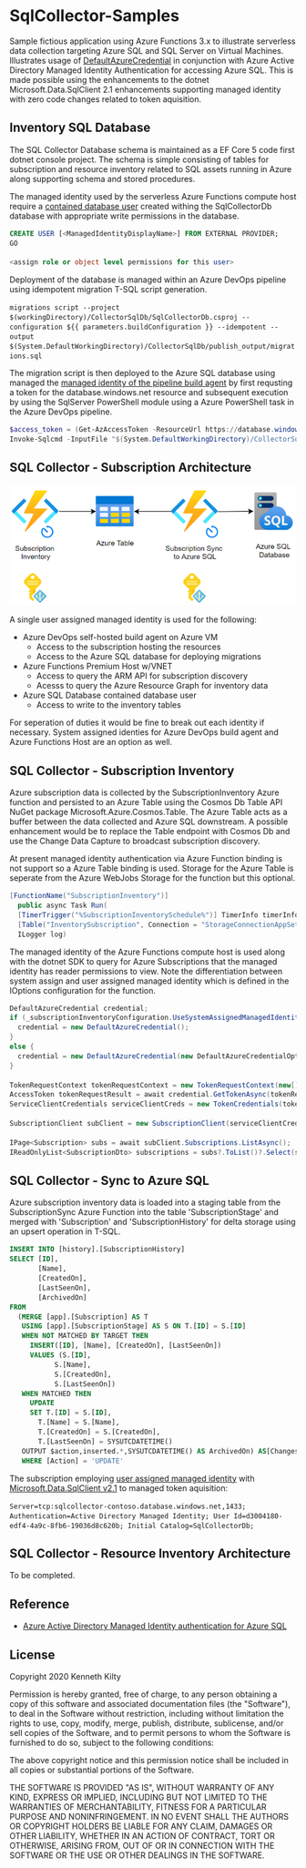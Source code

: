 # SqlCollector-Samples

Sample fictious application using Azure Functions 3.x to illustrate serverless data collection targeting Azure SQL and SQL Server on Virtual Machines.
Illustrates usage of [DefaultAzureCredential](https://docs.microsoft.com/en-us/dotnet/api/azure.identity.defaultazurecredential?view=azure-dotnet) in conjunction with Azure Active Directory Managed Identity Authentication for accessing Azure SQL. This is made possible using the enhancements to the dotnet Microsoft.Data.SqlClient 2.1 enhancements supporting managed identity with zero code changes related to token aquisition.

## Inventory SQL Database

The SQL Collector Database schema is maintained as a EF Core 5 code first dotnet console project. The schema is simple consisting of tables for subscription and resource inventory related to SQL assets running in Azure along supporting schema and stored procedures.

The managed identity used by the serverless Azure Functions compute host require a [contained database user](https://docs.microsoft.com/en-us/sql/t-sql/statements/create-user-transact-sql?view=sql-server-ver15#j-create-an-azure-ad-user-without-an-aad-login-for-the-database) created withing the SqlCollectorDb database with appropriate write permissions in the database.

```SQL
CREATE USER [<ManagedIdentityDisplayName>] FROM EXTERNAL PROVIDER;
GO

<assign role or object level permissions for this user>
```

Deployment of the database is managed within an Azure DevOps pipeline using idempotent migration T-SQL script generation.

```migrations script --project $(workingDirectory)/CollectorSqlDb/SqlCollectorDb.csproj --configuration ${{ parameters.buildConfiguration }} --idempotent --output $(System.DefaultWorkingDirectory)/CollectorSqlDb/publish_output/migrations.sql```

The migration script is then deployed to the Azure SQL database using managed the [managed identity of the pipeline build agent](https://docs.microsoft.com/en-us/azure/devops/pipelines/library/connect-to-azure?view=azure-devops#create-an-azure-resource-manager-service-connection-to-a-vm-with-a-managed-service-identity) by first requsting a token for the database.windows.net resource and subsequent execution by using the SqlServer PowerShell module using a Azure PowerShell task in the Azure DevOps pipeline.

```Powershell
$access_token = (Get-AzAccessToken -ResourceUrl https://database.windows.net).Token
Invoke-Sqlcmd -InputFile "$(System.DefaultWorkingDirectory)/CollectorSqlDb/publish_output/migrations.sql" -ServerInstance $env:targetSqlCollectorDb -Database SqlCollectorDb -AccessToken $access_token
```

## SQL Collector - Subscription Architecture

![Subscription Inventory Flow](/resources/subsinventory.png)

A single user assigned managed identity is used for the following:

- Azure DevOps self-hosted build agent on Azure VM
  - Access to the subscription hosting the resources
  - Access to the Azure SQL database for deploying migrations
- Azure Functions Premium Host w/VNET
  - Access to query the ARM API for subscription discovery
  - Acesss to query the Azure Resource Graph for inventory data
- Azure SQL Database contained database user
  - Access to write to the inventory tables

For seperation of duties it would be fine to break out each identity if necessary. System assigned identies for Azure DevOps build agent and Azure Functions Host are an option as well.

## SQL Collector - Subscription Inventory

Azure subscription data is collected by the SubscriptionInventory Azure function and persisted to an Azure Table using the Cosmos Db Table API NuGet package Microsoft.Azure.Cosmos.Table. The Azure Table acts as a buffer between the data collected and Azure SQL downstream. A possible enhancement would be to replace the Table endpoint with Cosmos Db and use the Change Data Capture to broadcast subscription discovery.

At present managed identity authentication via Azure Function binding is not support so a Azure Table binding is used. Storage for the Azure Table is seperate from the Azure WebJobs Storage for the function but this optional.

```C#
[FunctionName("SubscriptionInventory")]
  public async Task Run(
  [TimerTrigger("%SubscriptionInventorySchedule%")] TimerInfo timerInfo,
  [Table("InventorySubscription", Connection = "StorageConnectionAppSetting")] CloudTable inventorySubscription,
  ILogger log)
```

The managed identity of the Azure Functions compute host is used along with the dotnet SDK to query for Azure Subscriptions that the managed identity has reader permissions to view. Note the differentiation between system assign and user assigned managed identity which is defined in the IOptions configuration for the function.

```C#
DefaultAzureCredential credential;
if (_subscriptionInventoryConfiguration.UseSystemAssignedManagedIdentity) {
  credential = new DefaultAzureCredential();
}
else {
  credential = new DefaultAzureCredential(new DefaultAzureCredentialOptions { ManagedIdentityClientId = _subscriptionInventoryConfiguration.UserAssignedManagedIdentityClientId });
}

TokenRequestContext tokenRequestContext = new TokenRequestContext(new[] { Constants.AzureResourceManagerAPIDefaultScope });
AccessToken tokenRequestResult = await credential.GetTokenAsync(tokenRequestContext);
ServiceClientCredentials serviceClientCreds = new TokenCredentials(tokenRequestResult.Token);

SubscriptionClient subClient = new SubscriptionClient(serviceClientCreds);

IPage<Subscription> subs = await subClient.Subscriptions.ListAsync();
IReadOnlyList<SubscriptionDto> subscriptions = subs?.ToList()?.Select(s => new SubscriptionDto() { SubscriptionId = s.SubscriptionId, SubscriptionName = s.DisplayName }).ToList().AsReadOnly();
```

## SQL Collector - Sync to Azure SQL

Azure subscription inventory data is loaded into a staging table from the SubscriptionSync Azure Function into the table 'SubscriptionStage' and merged with 'Subscription' and 'SubscriptionHistory' for delta storage using an upsert operation in T-SQL.

```SQL
INSERT INTO [history].[SubscriptionHistory]
SELECT [ID],
       [Name],
       [CreatedOn],
       [LastSeenOn],
       [ArchivedOn]
FROM
  (MERGE [app].[Subscription] AS T
   USING [app].[SubscriptionStage] AS S ON T.[ID] = S.[ID]
   WHEN NOT MATCHED BY TARGET THEN
     INSERT([ID], [Name], [CreatedOn], [LastSeenOn])
     VALUES (S.[ID],
           S.[Name],
           S.[CreatedOn],
           S.[LastSeenOn])
   WHEN MATCHED THEN
     UPDATE
     SET T.[ID] = S.[ID],
       T.[Name] = S.[Name],
       T.[CreatedOn] = S.[CreatedOn],
       T.[LastSeenOn] = SYSUTCDATETIME()
   OUTPUT $action,inserted.*,SYSUTCDATETIME() AS ArchivedOn) AS[Changes]([Action], [ID], [Name], [CreatedOn], [LastSeenOn], [ArchivedOn])
   WHERE [Action] = 'UPDATE'
```
The subscription employing [user assigned managed identity](https://docs.microsoft.com/en-us/azure/active-directory/managed-identities-azure-resources/overview#managed-identity-types) with [Microsoft.Data.SqlClient v2.1](https://www.nuget.org/packages/Microsoft.Data.SqlClient/) to managed token aquisition:

`Server=tcp:sqlcollector-contoso.database.windows.net,1433; Authentication=Active Directory Managed Identity; User Id=d3004180-edf4-4a9c-8fb6-19036d8c620b; Initial Catalog=SqlCollectorDb;`

## SQL Collector - Resource Inventory Architecture

To be completed.

## Reference

- [Azure Active Directory Managed Identity authentication for Azure SQL](https://github.com/dotnet/SqlClient/blob/master/release-notes/2.1/2.1.0.md#azure-active-directory-managed-identity-authentication)

## License

Copyright 2020 Kenneth Kilty

Permission is hereby granted, free of charge, to any person obtaining a copy of this software and associated documentation files (the "Software"), to deal in the Software without restriction, including without limitation the rights to use, copy, modify, merge, publish, distribute, sublicense, and/or sell copies of the Software, and to permit persons to whom the Software is furnished to do so, subject to the following conditions:

The above copyright notice and this permission notice shall be included in all copies or substantial portions of the Software.

THE SOFTWARE IS PROVIDED "AS IS", WITHOUT WARRANTY OF ANY KIND, EXPRESS OR IMPLIED, INCLUDING BUT NOT LIMITED TO THE WARRANTIES OF MERCHANTABILITY, FITNESS FOR A PARTICULAR PURPOSE AND NONINFRINGEMENT. IN NO EVENT SHALL THE AUTHORS OR COPYRIGHT HOLDERS BE LIABLE FOR ANY CLAIM, DAMAGES OR OTHER LIABILITY, WHETHER IN AN ACTION OF CONTRACT, TORT OR OTHERWISE, ARISING FROM, OUT OF OR IN CONNECTION WITH THE SOFTWARE OR THE USE OR OTHER DEALINGS IN THE SOFTWARE.
